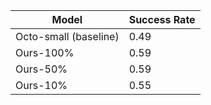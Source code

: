 | Model | Success Rate |
| --- | --- |
| Octo-small (baseline) | 0.49 |
| Ours-100% | 0.59 |
| Ours-50% | 0.59 |
| Ours-10% | 0.55 |
